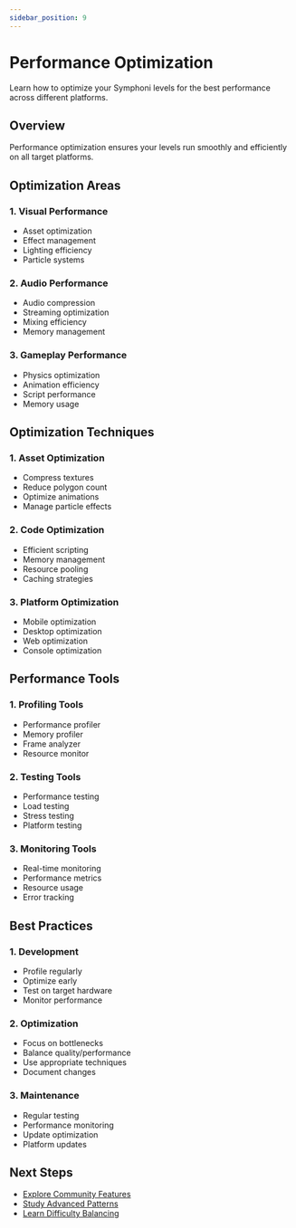 ```yaml
---
sidebar_position: 9
---
```


# Performance Optimization

Learn how to optimize your Symphoni levels for the best performance across different platforms.

## Overview

Performance optimization ensures your levels run smoothly and efficiently on all target platforms.

## Optimization Areas

### 1. Visual Performance
- Asset optimization
- Effect management
- Lighting efficiency
- Particle systems

### 2. Audio Performance
- Audio compression
- Streaming optimization
- Mixing efficiency
- Memory management

### 3. Gameplay Performance
- Physics optimization
- Animation efficiency
- Script performance
- Memory usage

## Optimization Techniques

### 1. Asset Optimization
- Compress textures
- Reduce polygon count
- Optimize animations
- Manage particle effects

### 2. Code Optimization
- Efficient scripting
- Memory management
- Resource pooling
- Caching strategies

### 3. Platform Optimization
- Mobile optimization
- Desktop optimization
- Web optimization
- Console optimization

## Performance Tools

### 1. Profiling Tools
- Performance profiler
- Memory profiler
- Frame analyzer
- Resource monitor

### 2. Testing Tools
- Performance testing
- Load testing
- Stress testing
- Platform testing

### 3. Monitoring Tools
- Real-time monitoring
- Performance metrics
- Resource usage
- Error tracking

## Best Practices

### 1. Development
- Profile regularly
- Optimize early
- Test on target hardware
- Monitor performance

### 2. Optimization
- Focus on bottlenecks
- Balance quality/performance
- Use appropriate techniques
- Document changes

### 3. Maintenance
- Regular testing
- Performance monitoring
- Update optimization
- Platform updates

## Next Steps

- [Explore Community Features](/docs/community/features)
- [Study Advanced Patterns](/docs/map-design/advanced-patterns)
- [Learn Difficulty Balancing](/docs/map-design/difficulty) 